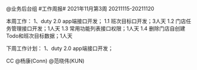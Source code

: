 @业务后台组 #工作周报#
2021年11月第3周 20211115-20211120

本周工作：
1、duty 2.0 app端接口开发；
1.1 班次目标口开发；3人天
1.2 门店任务管理接口开发；1人天
1.3 常用功能列表接口权限；1人天
1.4 删除门店自创建Todo和班次目标数据；1人天

下周工作计划：
1、duty 2.0 app端接口开发；

CC @杨康(Conn) @范晓伟(KUN)